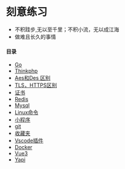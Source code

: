 # 刻意练习
- 不积跬步,无以至千里；不积小流，无以成江海
- 做难且长久的事情

#### 目录
- [Go](Go.md) 
- [Thinkphp](ThinkPHP.md)
- [Aes和Des 区别](aes-and-des.md)
- [TLS，HTTPS区别](tls-https.md)
- [证书](ca.md)
- [Redis](redis.md)
- [Mysql](mysql.md)
- [Linux命令](linux.md)
- [小程序](mini-program.md)
- [git](git.md)
- [收藏夹](collect.md)
- [Vscode插件](plugin.md)
- [Docker](docker.md)
- [Vue3](Vue.md)
- [Yapi](yapi.md)